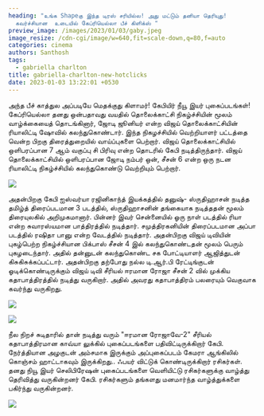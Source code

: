 ```yaml
---
heading: "உங்க Shapeகு இந்த டிரஸ் சரியில்ல! அது மட்டும் தனியா தெரியுது!
  கவர்ச்சியான  உடையில் கேப்ரியெல்லா பீச் கிளிக்ஸ் "
preview_image: /images/2023/01/03/gaby.jpeg
image_resize: /cdn-cgi/image/w=640,fit=scale-down,q=80,f=auto
categories: cinema
authors: Santhosh
tags:
  - gabriella charlton
title: gabriella-charlton-new-hotclicks
date: 2023-01-03 13:22:01 +0530
---
```

அந்த பீச் காத்துல அப்படியே மெதக்குது கிளாமர்! கேபியிர் நீயூ இயர் புகைப்படங்கள்!
கேப்ரியெல்லா தனது ஒன்பதாவது வயதில் தொலைக்காட்சி நிகழ்ச்சியின் மூலம் வாழ்க்கையைத் தொடங்கினார், ஜோடி ஜூனியர் என்ற விஜய் தொலைக்காட்சியின் ரியாலிட்டி ஷோவில் கலந்துகொண்டார்.  இந்த நிகழச்சியில் வெற்றியாளர் பட்டத்தை வென்ற பிறகு திரைத்துறையில் வாய்ப்புகளை பெற்றார். விஜய் தொலைக்காட்சியில் ஒளிபரப்பான 7 ஆம் வகுப்பு சி பிரிவு என்ற தொடரில் கேபி நடித்திருந்தார். விஜய் தொலைக்காட்சியில் ஒளிபரப்பான ஜோடி நம்பர் ஒன், சீசன் 6 என்ற ஒரு நடன ரியாலிட்டி நிகழ்ச்சியில் கலந்துகொண்டு வெற்றியும் பெற்றார்.


![](/images/2023/01/03/gabriella-charlton-new-hotclicks.jpeg)

அதன்பிறகு கேபி ஐஸ்வர்யா ரஜினிகாந்த் இயக்கத்தில் தனுஷ்- ஸ்ருதிஹாசன் நடித்த தமிழ்த் திரைப்படமான 3 படத்தில், ஸ்ருதிஹாசனின் தங்கையாக நடித்ததன் மூலம் திரையுலகில் அறிமுகமானார். பின்னர் இவர் சென்னையில் ஓரு நாள் படத்தில் ரியா என்ற சுவாரஸ்யமான பாத்திரத்தில் நடித்தார். சமுத்திரகனியின் திரைப்படமான அப்பா படத்தில் ரஷிதா பானு என்ற வேடத்தில் நடித்தார். 
அதன்பிறகு விஜய் டிவியின் புகழ்பெற்ற நிகழ்ச்சியான பிக்பாஸ் சீசன் 4 இல் கலந்துகொண்டதன் மூலம் பெரும் புகழடைந்தார். அதில் தன்னுடன் கலந்துகொண்ட சக போட்டியாளர் ஆஜித்துடன் கிசுகிசுக்கப்பட்டார். அதன்பிறகு தற்போது நல்ல டி.ஆர்.பி ரேட்டிங்குடன் ஓடிக்கொண்டிருக்கும் விஜய் டிவி சீரியல் ஈரமான ரோஜா சீசன் 2 வில் முக்கிய கதாபாத்திரத்தில் நடித்து வருகிறார். அதில் அவரது கதாபாத்திரம் பலரையும் வெகுவாக கவர்ந்து வருகிறது.


![](/images/2023/01/03/gabriella-charlton-new-hotclicks2.jpeg)

![](/images/2023/01/03/gabriella-charlton-new-hotclicks4.jpeg)

நீல நிறச் சுடிதாரில் தான் நடித்து வரும் "ஈரமான ரோஜாவே-2" சீரியல் கதாபாத்திரமான காவ்யா லுக்கில் புகைப்படங்களை பதிவிட்டிருக்கிறார் கேபி. நேர்த்தியான அழகுடன் அம்சமாக இருக்கும் அப்புகைப்படம் கேமரா ஆங்கிலில் கொஞ்சம் ஹாட்டாகவும் இருக்கிறது.. ஃபயர் விட்டுக் கொண்டிருக்கிறார் ரசிகர்கள்.
தனது நியூ இயர் செலிபிரேஷன் புகைப்படங்களை வெளியிட்டு ரசிகர்களுக்கு வாழ்த்து தெரிவித்து வருகின்றனர் கேபி. ரசிகர்களும் தங்களது மனமார்ந்த வாழ்த்துக்களை பகிர்ந்து வருகின்றனர்.

![](/images/2023/01/03/gabriella-charlton-new-hotclicks6.jpeg)